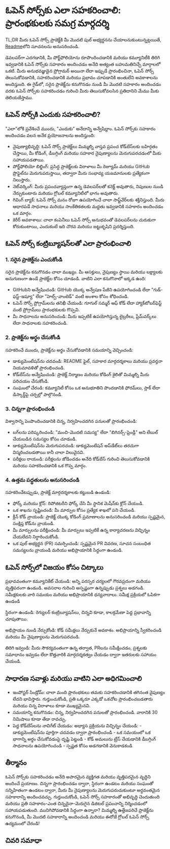 # ఓపెన్ సోర్స్‌కు ఎలా సహకరించాలి: ప్రారంభకులకు సమగ్ర మార్గదర్శి

TL;DR మీరు ఓపెన్ సోర్స్ ప్రాజెక్ట్‌కి మీ మొదటి పుల్ అభ్యర్థనను చేయాలనుకుంటున్నట్లయితే, [Readme](https://github.com/firstcontributions/first-contributions)లోని సూచనలను అనుసరించండి.

డెవలపర్‌గా ఎదగడానికి, మీ పోర్ట్‌ఫోలియోను రూపొందించడానికి మరియు కమ్యూనిటీకి తిరిగి ఇవ్వడానికి ఓపెన్ సోర్స్‌కు సహకారం అందించడం అనేది అత్యంత బహుమతినిచ్చే మార్గాలలో ఒకటి. మీరు అనుభవజ్ఞుడైన ప్రోగ్రామర్ అయినా లేదా ఇప్పుడే ప్రారంభించినా, ఓపెన్ సోర్స్ తెలుసుకోవడానికి, సహకరించడానికి మరియు ప్రభావం చూపడానికి అంతులేని అవకాశాలను అందిస్తుంది. ఈ గైడ్‌లో, సరైన ప్రాజెక్ట్‌ను కనుగొనడం నుండి మీ మొదటి సహకారం అందించడం వరకు ఓపెన్ సోర్స్‌కు సహకరించడం గురించి మీరు తెలుసుకోవలసిన ప్రతిదానిని మేము మీకు తెలియజేస్తాము.

## ఓపెన్ సోర్స్‌కి ఎందుకు సహకరించాలి?

"ఎలా"లోకి ప్రవేశించే ముందు, "ఎందుకు" అనేదాన్ని అన్వేషిద్దాం. ఓపెన్ సోర్స్‌కు సహకారం అందించడం వలన అనేక ప్రయోజనాలను అందిస్తుంది:

- నైపుణ్యాభివృద్ధి: ఓపెన్ సోర్స్ ప్రాజెక్ట్‌లు మిమ్మల్ని వాస్తవ ప్రపంచ కోడ్‌బేస్‌లకు బహిర్గతం చేస్తాయి, మీ కోడింగ్, డీబగ్గింగ్ మరియు సహకార నైపుణ్యాలను మెరుగుపరచడంలో మీకు సహాయపడతాయి.
- పోర్ట్‌ఫోలియో బిల్డింగ్: ప్రసిద్ధ ప్రాజెక్ట్‌లకు విరాళాలు మీ రెజ్యూమ్ మరియు GitHub ప్రొఫైల్‌ను మెరుగుపరుస్తాయి, తద్వారా మీరు సంభావ్య యజమానులకు ప్రత్యేకంగా నిలుస్తారు.
- నెట్‌వర్కింగ్: మీరు ప్రపంచవ్యాప్తంగా ఉన్న డెవలపర్‌లతో కనెక్ట్ అవుతారు, నిపుణుల నుండి నేర్చుకుంటారు మరియు గ్లోబల్ కమ్యూనిటీలో భాగం అవుతారు.
- గివింగ్ బ్యాక్: ఓపెన్ సోర్స్ మనం రోజూ ఉపయోగించే చాలా సాఫ్ట్‌వేర్‌లకు శక్తినిస్తుంది. మీరు ఆధారపడే సాధనాలు మరియు సాంకేతికతలకు మద్దతు ఇవ్వడానికి సహకారం అందించడం ఒక మార్గం.
- కెరీర్ అవకాశాలు: చాలా కంపెనీలు ఓపెన్ సోర్స్ అనుభవంతో డెవలపర్‌లను చురుకుగా కోరుకుంటాయి, ఎందుకంటే ఇది చొరవ మరియు జట్టుకృషిని ప్రదర్శిస్తుంది.

## ఓపెన్ సోర్స్ కంట్రిబ్యూషన్‌లతో ఎలా ప్రారంభించాలి

### 1. సరైన ప్రాజెక్ట్‌ను ఎంచుకోండి

సరైన ప్రాజెక్ట్‌ను కనుగొనడం చాలా ముఖ్యం. మీ ఆసక్తులు, నైపుణ్యం స్థాయి మరియు లక్ష్యాలకు అనుగుణంగా ఉండే ప్రాజెక్ట్‌ల కోసం చూడండి. వాటిని ఎలా కనుగొనాలో ఇక్కడ ఉంది:

- GitHubని అన్వేషించండి: GitHub యొక్క అన్వేషణ పేజీని ఉపయోగించండి లేదా "గుడ్-ఫస్ట్-ఇష్యూ" లేదా "హెల్ప్-వాంటెడ్" వంటి అంశాల కోసం శోధించండి.
- ఓపెన్ సోర్స్ ప్రోగ్రామ్‌లను తనిఖీ చేయండి: గూగుల్ సమ్మర్ ఆఫ్ కోడ్ లేదా హ్యాక్‌టోబర్‌ఫెస్ట్ వంటి ప్రోగ్రామ్‌లు ప్రారంభకులకు గొప్పవి.
- మీ సాధనాలను అనుసరించండి: మీరు ఇప్పటికే ఉపయోగిస్తున్న లైబ్రరీలు, ఫ్రేమ్‌వర్క్‌లు లేదా సాధనాలకు సహకరించండి.

### 2. ప్రాజెక్ట్‌ను అర్థం చేసుకోండి

సహకరించే ముందు, ప్రాజెక్ట్‌ను అర్థం చేసుకోవడానికి సమయాన్ని వెచ్చించండి:

- డాక్యుమెంటేషన్‌ను చదవండి: README ఫైల్, సహకార మార్గదర్శకాలు మరియు ప్రవర్తనా నియమావళితో ప్రారంభించండి.
- కోడ్‌బేస్‌ను అన్వేషించండి: ప్రాజెక్ట్ నిర్మాణం మరియు కోడింగ్ శైలితో మిమ్మల్ని మీరు పరిచయం చేసుకోండి.
- సంఘంలో చేరండి: కమ్యూనిటీ కోసం ఒక అనుభూతిని పొందడానికి ఫోరమ్‌లు, స్లాక్ లేదా డిస్కార్డ్‌పై చర్చల్లో పాల్గొనండి.

### 3. చిన్నగా ప్రారంభించండి

విశ్వాసాన్ని పెంపొందించడానికి చిన్న, నిర్వహించదగిన పనులతో ప్రారంభించండి:

- బగ్‌లను పరిష్కరించండి: "మంచి-మొదటి సమస్య" లేదా "బిగినర్స్-ఫ్రెండ్లీ" అని లేబుల్ చేయబడిన సమస్యల కోసం చూడండి.
- డాక్యుమెంటేషన్‌ను మెరుగుపరచండి: డాక్యుమెంటేషన్ అప్‌డేట్‌లు తరచుగా విస్మరించబడతాయి కానీ చాలా విలువైనవి.
- పరీక్షలు రాయండి: పరీక్షలను జోడించడం అనేది కోడ్‌బేస్ గురించి తెలుసుకోవడానికి మరియు సహకరించడానికి ఒక గొప్ప మార్గం.

### 4. ఉత్తమ పద్ధతులను అనుసరించండి

సహకరించేటప్పుడు, ప్రాజెక్ట్ మార్గదర్శకాలకు కట్టుబడి ఉండండి:

- ఫోర్క్ మరియు క్లోన్: రిపోజిటరీని ఫోర్క్ చేసి మీ స్థానిక మెషీన్‌కు క్లోన్ చేయండి.
- ఒక శాఖను సృష్టించండి: మీ మార్పుల కోసం ప్రత్యేక శాఖలో పని చేయండి.
- క్లీన్ కోడ్ వ్రాయండి: ప్రాజెక్ట్ యొక్క కోడింగ్ ప్రమాణాలను అనుసరించండి మరియు స్పష్టమైన, సంక్షిప్త కోడ్‌ను వ్రాయండి.
- మీ మార్పులను పరీక్షించండి: మీ మార్పులు ఇప్పటికే ఉన్న కార్యాచరణను విచ్ఛిన్నం చేయలేదని నిర్ధారించుకోండి.
- ఒక పుల్ అభ్యర్థన (PR) సమర్పించండి: స్పష్టమైన PR వివరణ, సూచన సంబంధిత సమస్యలను వ్రాయండి మరియు అభిప్రాయానికి సిద్ధంగా ఉండండి.

## ఓపెన్ సోర్స్‌లో విజయం కోసం చిట్కాలు

ప్రభావవంతంగా కమ్యూనికేట్ చేయండి: అన్ని పరస్పర చర్యలలో గౌరవప్రదంగా మరియు వృత్తిపరంగా ఉండండి. అవసరాల గురించి అస్పష్టంగా ఉన్నప్పుడు ప్రశ్నలు అడగండి. సమీక్షకులకు వారి సమయం మరియు అభిప్రాయానికి ధన్యవాదాలు. సమీక్ష ప్రక్రియలో ఓపికగా ఉండండి

స్థిరంగా ఉండండి: రెగ్యులర్ కంట్రిబ్యూషన్‌లు, చిన్నవి కూడా, కాలక్రమేణా పెద్ద ప్రభావాన్ని చూపుతాయి.

అభిప్రాయం నుండి నేర్చుకోండి: కోడ్ సమీక్షలు నేర్చుకునే అవకాశం. అభిప్రాయాన్ని స్వీకరించండి మరియు మీ నైపుణ్యాలను మెరుగుపరచండి.

తిరిగి ఇవ్వండి: మీరు సౌకర్యవంతంగా ఉన్న తర్వాత, PRలను సమీక్షించడం, ప్రశ్నలకు సమాధానం ఇవ్వడం లేదా కొత్తవారికి మార్గదర్శకత్వం చేయడం ద్వారా ఇతరులకు సహాయం చేయండి.

## సాధారణ సవాళ్లు మరియు వాటిని ఎలా అధిగమించాలి

- ఇంపోస్టర్ సిండ్రోమ్: చాలా మంది ప్రారంభకులు తమకు సహకరించడానికి తగినంత నైపుణ్యం లేదని భావిస్తారు. గుర్తుంచుకోండి, ప్రతి ఒక్కరూ ఎక్కడో ఒకచోట ప్రారంభించబడతారు మరియు చిన్న విరాళాలు కూడా ముఖ్యమైనవి.
- సమయాన్ని కనుగొనడం: చిన్న, నిర్వహించదగిన పనులతో ప్రారంభించండి. వారానికి 30 నిమిషాలు కూడా తేడా రావచ్చు.
- పెద్ద కోడ్‌బేస్‌లను నావిగేట్ చేయడం: అభ్యాస ప్రక్రియను విచ్ఛిన్నం చేయండి: - డాక్యుమెంటేషన్‌ను పూర్తిగా చదవడం ద్వారా ప్రారంభించండి - ఒక సమయంలో ఒక భాగాన్ని అర్థం చేసుకోవడంపై దృష్టి పెట్టండి - కోడ్ అమలును ట్రేస్ చేయడానికి డీబగ్గింగ్ సాధనాలను ఉపయోగించండి - స్పష్టత కోసం అడగడానికి వెనుకాడకండి

## తీర్మానం

ఓపెన్ సోర్స్‌కు సహకరించడం అనేది అపారమైన వ్యక్తిగత మరియు వృత్తిపరమైన వృద్ధిని అందించే ప్రయాణం. చిన్నగా ప్రారంభించడం ద్వారా, స్థిరంగా ఉండటం మరియు సంఘంతో సన్నిహితంగా ఉండటం ద్వారా, మీరు మీ నైపుణ్యాలను మెరుగుపరుచుకుంటూ అర్ధవంతమైన సహకారాన్ని అందించవచ్చు. గుర్తుంచుకోండి, ఓపెన్ సోర్స్ సహకారంతో అభివృద్ధి చెందుతుంది మరియు ప్రతి సహకారం-ఎంత చిన్నదైనా-మెరుగైన డిజిటల్ ప్రపంచాన్ని నిర్మించడంలో సహాయపడుతుంది. మునిగిపోవడానికి సిద్ధంగా ఉన్నారా? మిమ్మల్ని ఉత్తేజపరిచే ప్రాజెక్ట్‌ను కనుగొనండి, మీ మొదటి సహకారాన్ని అందించండి మరియు ఈరోజే గ్లోబల్ ఓపెన్ సోర్స్ ఉద్యమంలో చేరండి!

## చివరి సమాధా
